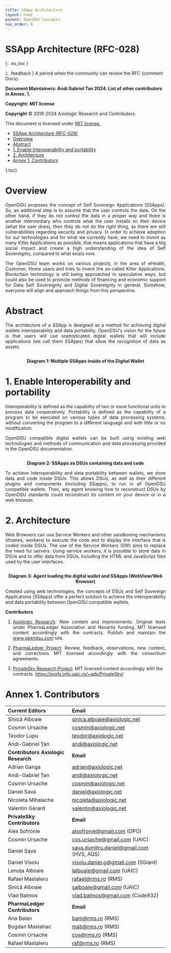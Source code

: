 ```yaml
---
title: SSApp Architecture 
layout: home
parent: OpenDSU Concepts
nav_order: 9
---
```


# SSApp Architecture (RFC-028)
{: .no_toc }

{: .feedback }
A period when the community can review the RFC (comment Docs).



**Document Maintainers: Andi Gabriel Tan 2024. List of other contributors in Annex. 1.**

**Copyright: MIT license**

 **Copyright** © 2018-2024 Axiologic Research and Contributors.

This document is licensed under [MIT license.](https://en.wikipedia.org/wiki/MIT_License)
 
<!-- TOC -->
* [SSApp Architecture (RFC-028)](#ssapp-architecture-rfc-028)
* [Overview](#overview)
* [Abstract](#abstract)
* [1. Enable Interoperability and portability](#1-enable-interoperability-and-portability)
* [2. Architecture](#2-architecture)
* [Annex 1. Contributors](#annex-1-contributors)
<!-- TOC -->
{:toc}




# Overview

<p style='text-align: justify;'>OpenDSU proposes the concept of Self Sovereign Applications (SSApps). So, an additional step is to assume that the user controls the data. On the other hand, if they do not control the data in a proper way and there is another intermediary who controls what the user installs on their device (what the user does), then they do not do the right thing, as there are still vulnerabilities regarding security and privacy. In order to achieve adoption for our technologies and for what we currently have, we need to invent as many Killer Applications as possible, that means applications that have a big social impact and create a high understanding of the idea of Self Sovereignty, compared to what exists now.
</p>

<p style='text-align: justify;'>The OpenDSU team works on various projects, in the area of eHealth, Customer, Home users and tries to invent the so-called Killer Applications. Blockchain technology is still being approached in speculative ways, but could also be used to promote methods of financing and economic support for Data Self Sovereignty and Digital Sovereignty in general. Somehow, everyone will align and approach things from this perspective.
</p>

# Abstract

<p style='text-align: justify;'>The architecture of a SSApp is designed as a method for achieving digital wallets interoperability and data portability. OpenDSU's vision for the future is that users will use sophisticated digital wallets that will include applications (we call them SSApps) that allow the recognition of data as assets.
</p>

<div style="text-align:center;">
    <img alt="" src="https://docs.google.com/drawings/d/e/2PACX-1vQJoBb0ekvggp_mIchAGkK8FTnMX-3tUKyBdob94JX21ld0NPVcp2oh5VugE4SV1Aq240z0bLbUsxUA/pub?w=549&h=528" class="imgMain" style="max-width: 69%; margin-left: 0px;"/>
    <p><b>Diagram 1: Multiple SSApps inside of the Digital Wallet</b></p>
</div>


# 1. Enable Interoperability and portability

<p style='text-align: justify;'>Interoperability is defined as the capability of two or more functional units to process data cooperatively. Portability is defined as the capability of a program to be executed on various types of data processing systems, without converting the program to a different language and with little or no modification.
</p>

<p style='text-align: justify;'>OpenDSU compatible digital wallets can be built using existing web technologies and methods of communication and data processing provided in the OpenDSU documentation.
</p>

<div style="text-align:center;">
    <img alt="" src="https://docs.google.com/drawings/d/e/2PACX-1vTS4xiV-wSSTO6vMiyfn4RXuOcHgTRWpwkG6heoqUtDseWXwWeRKos8WA1dVlTcZLK5CDTQRMluPa17/pub?w=842&h=346" class="imgMain" style="max-width: 69%; margin-left: 0px;"/>
    <p><b>Diagram 2: SSApps as DSUs containing data and code</b></p>
</div>



<p style='text-align: justify;'>To achieve Interoperability and data portability between wallets, we store data and code inside DSUs. This allows DSUs, as well as their different plugins and components (including SSapps), to run in all OpenDSU compatible wallets. Then, any agent knowing how to reconstruct DSUs by OpenDSU standards could reconstruct its content on your device or in a web browser.
</p>

# 2. Architecture

<p style='text-align: justify;'>Web Browsers can use Service Workers and other sandboxing mechanisms (iframes, workers) to execute the code and to display the interface that is coded inside DSUs. The use of the Service Workers (SW) aims to replace the need for servers. Using service workers, it is possible to store data in DSUs and to offer data from DSUs, including the HTML and JavaScript files used by the user interfaces.
</p>

<div style="text-align:center;">
    <img alt="" src="https://docs.google.com/drawings/d/e/2PACX-1vRgxF_1JNo0wsZI1HTJJ6dW7Smk4z4p2rZhWVGVrRl8r7rHGeM4LTydRotMbvQciso3Ai4n3efRPNVd/pub?w=668&h=482" class="imgMain" style="max-width: 69%; margin-left: 0px;"/>
    <p><b>Diagram 3: Agent loading the digital wallet and SSApps (WebView/Web Browser)</b></p>
</div>


<p style='text-align: justify;'>Created using web technologies, the concepts of DSUs and Self Sovereign Applications (SSApps) offer a perfect solution to achieve the interoperability and data portability between OpenDSU compatible wallets.
</p>




**Contributors**


1. <p style='text-align: justify;'><a href="www.axiologic.net">Axiologic Research</a>: New content and improvements. Original texts under PharmaLedger Association and Novartis funding. MIT licensed content accordingly with the contracts. Publish and maintain the <a href="www.opendsu.com">www.opendsu.com</a> site.

2. <p style='text-align: justify;'><a href="www.pharmaledger.eu">PharmaLedger Project</a>: Review, feedback, observations, new content, and corrections MIT licensed accordingly with the consortium agreements.


3. <a href="www.privatesky.xyz">PrivateSky Research Project</a>: MIT licensed content accordingly with the contracts. https://profs.info.uaic.ro/~ads/PrivateSky/


# Annex 1. Contributors

|**Current Editors**                  |**Email**                                 |
|:------------------------------------|:-----------------------------------------|
|Sînică Alboaie                       | sinica.alboaie@axiologic.net             |
|Cosmin Ursache                       | cosmin@axiologic.net                     |
|Teodor Lupu                          | teodor@axiologic.net                     |
|Andi-Gabriel Țan                     | andi@axiologic.net                       |
|**Contributors Axiologic Research**  | **Email**                                |
|Adrian Ganga                         | adrian@axiologic.net                     |
|Andi-Gabriel Țan                     | andi@axiologic.net                       |
|Cosmin Ursache                       | cosmin@axiologic.net                     |
|Daniel Sava                          | daniel@axiologic.net                     |
|Nicoleta Mihalache                   | nicoleta@axiologic.net                   |
|Valentin Gérard                      | valentin@axiologic.net                   |
|**PrivateSky Contributors**          |**Email**                                 |
|Alex Sofronie                        | alsofronie@gmail.com (DPO)               |
|Cosmin Ursache                       | cos.ursache@gmail.com (UAIC)             |
|Daniel Sava                          | sava.dumitru.daniel@gmail.com (HVS, AQS) |
|Daniel Visoiu                        | visoiu.daniel.g@gmail.com (SGiant)       |
|Lenuța Alboaie                       | lalboaie@gmail.com (UAIC)                |
|Rafael Mastaleru                     | rafael@rms.ro (RMS)                      |
|Sînică Alboaie                       | salboaie@gmail.com (UAIC)                |
|Vlad Balmos                          | vlad.balmos@gmail.com (Code932)          |
|**PharmaLedger Contributors**        | **Email**                                |
|Ana Balan                            | bam@rms.ro (RMS)                         |
|Bogdan Mastahac                      | mab@rms.ro (RMS)                         |
|Cosmin Ursache                       | cos@rms.ro (RMS)                         |
|Rafael Mastaleru                     | raf@rms.ro (RMS)                         |